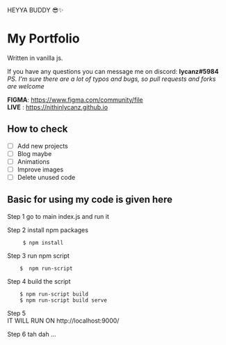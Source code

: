 HEYYA BUDDY 😎✨
# My Portfolio #
Written in vanilla js.

If you have any questions you can message me on discord: **lycanz#5984**  
*PS. I'm sure there are a lot of typos and bugs, so pull requests and forks are welcome*  

**FIGMA**: https://www.figma.com/community/file  
**LIVE** : https://nithinlycanz.github.io

## How to check ##
- [ ] Add new projects
- [ ] Blog maybe
- [ ] Animations
- [ ] Improve images
- [ ] Delete unused code

## Basic for using my code is given here ## 

Step 1
        go to main index.js and run it

        

Step 2
         install npm packages

         $ npm install

Step 3
        run npm script

        $  npm run-script

Step 4
        build the script

        $ npm run-script build
        $ npm run-script build serve

Step 5  
        IT WILL RUN ON 
        http://localhost:9000/


Step 6 
        tah dah ... 




